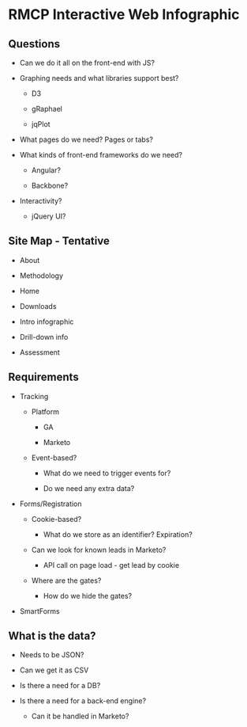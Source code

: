 # RMCP Interactive Web Infographic

## Questions

-   Can we do it all on the front-end with JS?

-   Graphing needs and what libraries support best?

    -   D3

    -   gRaphael

    -   jqPlot

-   What pages do we need? Pages or tabs?

-   What kinds of front-end frameworks do we need?

    -   Angular?

    -   Backbone?

-   Interactivity?

    -   jQuery UI?

## Site Map - Tentative

-   About

-   Methodology

-   Home

-   Downloads

-   Intro infographic

-   Drill-down info

-   Assessment

## Requirements

-   Tracking

    -   Platform

        -   GA

        -   Marketo

    -   Event-based?

        -   What do we need to trigger events for?

        -   Do we need any extra data?

-   Forms/Registration

    -   Cookie-based?

        -   What do we store as an identifier? Expiration?

    -   Can we look for known leads in Marketo?

        -   API call on page load - get lead by cookie

    -   Where are the gates?

        -   How do we hide the gates?

-   SmartForms

## What is the data?

-   Needs to be JSON?

-   Can we get it as CSV

-   Is there a need for a DB?

-   Is there a need for a back-end engine?

    -   Can it be handled in Marketo?


